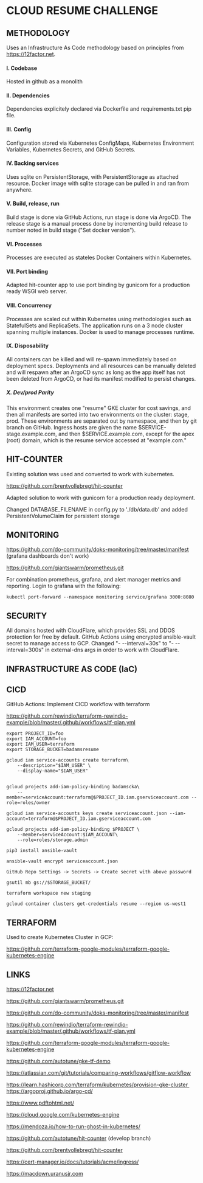 # CLOUD RESUME CHALLENGE

## METHODOLOGY 

Uses an Infrastructure As Code methodology based on principles from https://12factor.net. 

#### I. Codebase

Hosted in github as a monolith 

#### II. Dependencies 

Dependencies explicitely declared via Dockerfile and requirements.txt pip file. 

#### III. Config 

Configuration stored via Kubernetes ConfigMaps, Kubernetes Environment Variables, Kubernetes Secrets, and GitHub Secrets.

#### IV. Backing services 

Uses sqlite on PersistentStorage, with PersistentStorage as attached resource. Docker image with sqlite storage can be pulled in and ran from anywhere. 

#### V. Build, release, run 

Build stage is done via GitHub Actions, run stage is done via ArgoCD. The release stage is a manual process done by incrementing build release to number noted in build stage ("Set docker version"). 

#### VI. Processes 

Processes are executed as stateles Docker Containers within Kubernetes. 

#### VII. Port binding 

Adapted hit-counter app to use port binding by gunicorn for a production ready WSGI web server. 

#### VIII. Concurrency

Processes are scaled out within Kubernetes using methodologies such as StatefulSets and ReplicaSets. The application runs on a 3 node cluster spanning multiple instances. Docker is used to manage processes runtime. 

#### IX. Disposability 

All containers can be killed and will re-spawn immediately based on deployment specs. Deployments and all resources can be manually deleted and will respawn after an ArgoCD sync as long as the app itself has not been deleted from ArgoCD, or had its manifest modified to persist changes. 

##### X. Dev/prod Parity 

This environment creates one "resume" GKE cluster for cost savings, and then all manifests are sorted into two environments on the cluster: stage, prod. These environments are separated out by namespace, and then by git branch on GitHub. Ingress hosts are given the name $SERVICE-stage.example.com, and then $SERVICE.example.com, except for the apex (root) domain, which is the resume service accessed at "example.com." 

## HIT-COUNTER

Existing solution was used and converted to work with kubernetes.

https://github.com/brentvollebregt/hit-counter

Adapted solution to work with gunicorn for a production ready deployment. 

Changed DATABASE_FILENAME in config.py to './db/data.db' and added PersistentVolumeClaim for persistent storage

## MONITORING


https://github.com/do-community/doks-monitoring/tree/master/manifest (grafana dashboards don't work)

https://github.com/giantswarm/prometheus.git 

For combination prometheus, grafana, and alert manager metrics and reporting. Login to grafana with the following:

``` 
kubectl port-forward --namespace monitoring service/grafana 3000:8080
```

## SECURITY 

All domains hosted with CloudFlare, which provides SSL and DDOS protection for free by default. GitHub Actions using encrypted ansible-vault secret to manage access to GCP. Changed "- --interval=30s" to "- --interval=300s" in external-dns args in order to work with CloudFlare.

## INFRASTRUCTURE AS CODE (IaC) 

## **CICD**

GitHub Actions: Implement CICD workflow with terraform

https://github.com/rewindio/terraform-rewindio-example/blob/master/.github/workflows/tf-plan.yml

      
```
export PROJECT_ID=foo
export IAM_ACCOUNT=foo
export IAM_USER=terraform 
export STORAGE_BUCKET=badamsresume

gcloud iam service-accounts create terraform\
    --description="$IAM_USER" \
    --display-name="$IAM_USER"
      
      
gcloud projects add-iam-policy-binding badamscka\
    --member=serviceAccount:terraform@$PROJECT_ID.iam.gserviceaccount.com --role=roles/owner
      
gcloud iam service-accounts keys create serviceaccount.json --iam-account=terraform@$PROJECT_ID.iam.gserviceaccount.com

gcloud projects add-iam-policy-binding $PROJECT \
    --member=serviceAccount:$IAM_ACCOUNT\
    --role=roles/storage.admin

pip3 install ansible-vault

ansible-vault encrypt serviceaccount.json

GitHub Repo Settings -> Secrets -> Create secret with above password 

gsutil mb gs://$STORAGE_BUCKET/

terraform workspace new staging                                   

gcloud container clusters get-credentials resume --region us-west1

```      

## **TERRAFORM** 

Used to create Kubernetes Cluster in GCP: 

https://github.com/terraform-google-modules/terraform-google-kubernetes-engine


## **LINKS**

https://12factor.net

https://github.com/giantswarm/prometheus.git

https://github.com/do-community/doks-monitoring/tree/master/manifest

https://github.com/rewindio/terraform-rewindio-example/blob/master/.github/workflows/tf-plan.yml

https://github.com/terraform-google-modules/terraform-google-kubernetes-engine


https://github.com/autotune/gke-tf-demo


https://atlassian.com/git/tutorials/comparing-workflows/gitflow-workflow

https://learn.hashicorp.com/terraform/kubernetes/provision-gke-cluster 
https://argoproj.github.io/argo-cd/

https://www.pdftohtml.net/

https://cloud.google.com/kubernetes-engine

https://mendoza.io/how-to-run-ghost-in-kubernetes/

https://github.com/autotune/hit-counter (develop branch)

https://github.com/brentvollebregt/hit-counter

https://cert-manager.io/docs/tutorials/acme/ingress/

https://macdown.uranusjr.com
